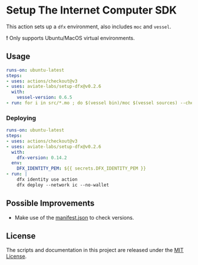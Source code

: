 # Setup The Internet Computer SDK

This action sets up a `dfx` environment, also includes `moc` and `vessel`.

**!** Only supports Ubuntu/MacOS virtual environments.

## Usage

```yml
runs-on: ubuntu-latest
steps:
- uses: actions/checkout@v3
- uses: aviate-labs/setup-dfx@v0.2.6
  with:
    vessel-version: 0.6.5
- run: for i in src/*.mo ; do $(vessel bin)/moc $(vessel sources) --check $i ; done
```

### Deploying

```yml
runs-on: ubuntu-latest
steps:
- uses: actions/checkout@v3
- uses: aviate-labs/setup-dfx@v0.2.6
  with:
    dfx-version: 0.14.2
  env:
    DFX_IDENTITY_PEM: ${{ secrets.DFX_IDENTITY_PEM }}
- run: |
    dfx identity use action
    dfx deploy --network ic --no-wallet
```

## Possible Improvements

- Make use of the [manifest.json](https://raw.githubusercontent.com/dfinity/sdk/public-manifest/manifest.json) to check versions.

## License

The scripts and documentation in this project are released under the [MIT License](./LICENSE).
